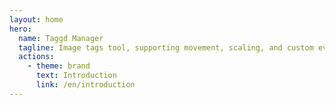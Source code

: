```yaml
---
layout: home
hero:
  name: Taggd Manager
  tagline: Image tags tool, supporting movement, scaling, and custom events
  actions:
    - theme: brand
      text: Introduction
      link: /en/introduction
---
```


